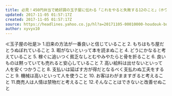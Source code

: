 ```yaml
---
title: 必見！450円弁当で絶好調の玉子屋に伝わる「これをやると失敗する12のこと」（ホウドウキョク） - Yahoo!ニュース
updated: 2017-11-05 01:57:17Z
created: 2017-11-05 01:57:17Z
source: https://headlines.yahoo.co.jp/hl?a=20171105-00010000-houdouk-bus_all
author: xyvyx10
---
```


≪玉子屋の社是≫
1.旧来の方法が一番良いと信じていること
2. もちはもち屋だとうぬぼれていること
3. 暇がないといって本を読まぬこと
4. どうにかなると考えていること
5. 稼ぐに追いつく貧乏なしとむやみやたらと骨を折ること
6. 良いものは黙っていても売れると安心していること
7. 高い給料は出せないといって人を安くつかうこと
8. 支払いは延ばす方が得だとなるべく支払わぬ工夫をすること
9. 機械は高いといって人を使うこと
10. お客はわがまますぎると考えること
11.商売人は人情は禁物だと考えること
12.そんなことはできないと改善せぬこと